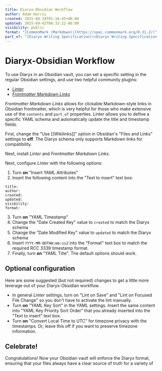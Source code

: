 ```yaml
---
title: Diaryx-Obsidian Workflow
author: Adam Harris
created: 2025-08-28T01:10:45+00:00
updated: 2025-09-02T08:33:22-06:00
visibility: public
format: "[CommonMark (Markdown)](https://spec.commonmark.org/0.31.2/)"
part_of: "[Diaryx Writing Specification](<Diaryx Writing Specification.md>)"
---
```


# Diaryx-Obsidian Workflow

To use Diaryx in an Obsidian vault, you can set a specific setting in the regular Obsidian settings, and use two helpful community plugins:

- [_Linter_](obsidian://show-plugin?id=obsidian-linter)
- [_Frontmatter Markdown Links_](obsidian://show-plugin?id=obsidian-linter)

_Frontmatter Markdown Links_ allows for clickable Markdown-style links in Obsidian frontmatter, which is very helpful for those who make extensive use of the `contents` and `part_of` properties. _Linter_ allows you to define a specific YAML schema and automatically update the title and timestamp fields.

First, change the "Use \[\[Wikilinks]]" option in Obsidian's "Files and Links" settings to **off**. The Diaryx schema only supports Markdown links for compatibility.

Next, install _Linter_ and _Frontmatter Markdown Links_.

Next, configure _Linter_ with the following options:
1. Turn **on** "Insert YAML Attributes"
2. Insert the following content into the "Text to insert" text box:
```
title:
author:
created:
updated:
visibility:
format:
```
3. Turn **on** "YAML Timestamp"
4. Change the "Date Created Key" value to `created` to match the Diaryx schema
5. Change the "Date Modified Key" value to `updated` to match the Diaryx schema
6. Insert `YYYY-MM-DDTHH:mm:ssZ` into the "Format" text box to match the required RCC 3339 timestamp format.
7. Finally, turn **on** "YAML Title". The default options should work.

## Optional configuration

Here are some suggested (but not required) changes to get a little more leverage out of your Diaryx-Obsidian workflow.

- In general _Linter_ settings, turn on "Lint on Save" and "Lint on Focused File Change" so you don't have to activate the lint manually.
- Turn **on** "YAML Key Sort" in the YAML settings. Insert the same content into "YAML Key Priority Sort Order" that you already inserted into the "Text to insert" text box.
- Turn **on** "Convert Local Time to UTC" for timezone privacy with the timestamps. Or, leave this off if you want to preserve timezone information.

## Celebrate!

Congratulations! Now your Obsidian vault will enforce the Diaryx format, ensuring that your files always have a clear source of truth for a variety of 